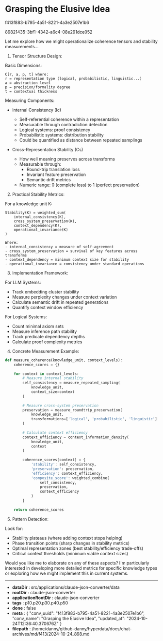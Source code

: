 # Grasping the Elusive Idea

f413f883-b795-4a51-8221-4a3e2507e1b6

89821435-3bf1-4342-a6c4-08e291dce052

 Let me explore how we might operationalize coherence tensors and stability measurements...

1. Tensor Structure Design:

Basic Dimensions:
```
C[r, a, p, t] where:
r = representation type (logical, probabilistic, linguistic...)
a = abstraction level
p = precision/formality degree
t = contextual thickness
```

Measuring Components:
- Internal Consistency (Ic)
  * Self-referential coherence within a representation
  * Measurable through contradiction detection
  * Logical systems: proof consistency
  * Probabilistic systems: distribution stability
  * Could be quantified as distance between repeated samplings

- Cross-Representation Stability (Cs)
  * How well meaning preserves across transforms
  * Measurable through:
    - Round-trip translation loss
    - Invariant feature preservation
    - Semantic drift metrics
  * Numeric range: 0 (complete loss) to 1 (perfect preservation)

2. Practical Stability Metrics:

For a knowledge unit K:
```
Stability(K) = weighted_sum(
    internal_consistency(K),
    cross_system_preservation(K),
    context_dependency(K),
    operational_invariance(K)
)

Where:
- internal_consistency = measure of self-agreement
- cross_system_preservation = survival of key features across transforms
- context_dependency = minimum context size for stability
- operational_invariance = consistency under standard operations
```

3. Implementation Framework:

For LLM Systems:
- Track embedding cluster stability
- Measure perplexity changes under context variation
- Calculate semantic drift in repeated generations
- Quantify context window efficiency

For Logical Systems:
- Count minimal axiom sets
- Measure inference path stability
- Track predicate dependency depths
- Calculate proof complexity metrics

4. Concrete Measurement Example:

```python
def measure_coherence(knowledge_unit, context_levels):
    coherence_scores = {}
    
    for context in context_levels:
        # Measure internal stability
        self_consistency = measure_repeated_sampling(
            knowledge_unit, 
            context_size=context
        )
        
        # Measure cross-system preservation
        preservation = measure_roundtrip_preservation(
            knowledge_unit,
            transformations=['logical', 'probabilistic', 'linguistic']
        )
        
        # Calculate context efficiency
        context_efficiency = context_information_density(
            knowledge_unit, 
            context
        )
        
        coherence_scores[context] = {
            'stability': self_consistency,
            'preservation': preservation,
            'efficiency': context_efficiency,
            'composite_score': weighted_combine(
                self_consistency,
                preservation,
                context_efficiency
            )
        }
    
    return coherence_scores
```

5. Pattern Detection:

Look for:
- Stability plateaus (where adding context stops helping)
- Phase transition points (sharp changes in stability metrics)
- Optimal representation zones (best stability/efficiency trade-offs)
- Critical context thresholds (minimum viable context sizes)

Would you like me to elaborate on any of these aspects? I'm particularly interested in developing more detailed metrics for specific knowledge types or exploring how we might implement this in current systems.

---

* **dataDir** : src/applications/claude-json-converter/data
* **rootDir** : claude-json-converter
* **applicationRootDir** : claude-json-converter
* **tags** : p10.p20.p30.p40.p50
* **done** : false
* **meta** : {
  "conv_uuid": "f413f883-b795-4a51-8221-4a3e2507e1b6",
  "conv_name": "Grasping the Elusive Idea",
  "updated_at": "2024-10-24T12:36:40.370676Z"
}
* **filepath** : /home/danny/github-danny/hyperdata/docs/chat-archives/md/f413/2024-10-24_898.md